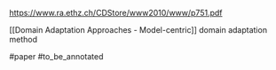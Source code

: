 https://www.ra.ethz.ch/CDStore/www2010/www/p751.pdf

[[Domain Adaptation Approaches - Model-centric]] domain adaptation method

#paper 
#to_be_annotated 